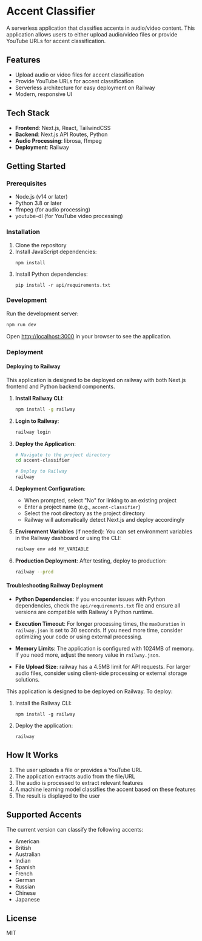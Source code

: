 # Accent Classifier

A serverless application that classifies accents in audio/video content. This application allows users to either upload audio/video files or provide YouTube URLs for accent classification.

## Features

- Upload audio or video files for accent classification
- Provide YouTube URLs for accent classification
- Serverless architecture for easy deployment on Railway
- Modern, responsive UI

## Tech Stack

- **Frontend**: Next.js, React, TailwindCSS
- **Backend**: Next.js API Routes, Python
- **Audio Processing**: librosa, ffmpeg
- **Deployment**: Railway

## Getting Started

### Prerequisites

- Node.js (v14 or later)
- Python 3.8 or later
- ffmpeg (for audio processing)
- youtube-dl (for YouTube video processing)

### Installation

1. Clone the repository
2. Install JavaScript dependencies:
   ```
   npm install
   ```
3. Install Python dependencies:
   ```
   pip install -r api/requirements.txt
   ```

### Development

Run the development server:

```bash
npm run dev
```

Open [http://localhost:3000](http://localhost:3000) in your browser to see the application.

### Deployment

#### Deploying to Railway

This application is designed to be deployed on railway with both Next.js frontend and Python backend components.

1. **Install Railway CLI**:
   ```bash
   npm install -g railway
   ```

2. **Login to Railway**:
   ```bash
   railway login
   ```

3. **Deploy the Application**:
   ```bash
   # Navigate to the project directory
   cd accent-classifier
   
   # Deploy to Railway
   railway
   ```

4. **Deployment Configuration**:
   - When prompted, select "No" for linking to an existing project
   - Enter a project name (e.g., `accent-classifier`)
   - Select the root directory as the project directory
   - Railway will automatically detect Next.js and deploy accordingly

5. **Environment Variables** (if needed):
   You can set environment variables in the Railway dashboard or using the CLI:
   ```bash
   railway env add MY_VARIABLE
   ```

6. **Production Deployment**:
   After testing, deploy to production:
   ```bash
   railway --prod
   ```

#### Troubleshooting Railway Deployment

- **Python Dependencies**: If you encounter issues with Python dependencies, check the `api/requirements.txt` file and ensure all versions are compatible with Railway's Python runtime.

- **Execution Timeout**: For longer processing times, the `maxDuration` in `railway.json` is set to 30 seconds. If you need more time, consider optimizing your code or using external processing.

- **Memory Limits**: The application is configured with 1024MB of memory. If you need more, adjust the `memory` value in `railway.json`.

- **File Upload Size**: railway has a 4.5MB limit for API requests. For larger audio files, consider using client-side processing or external storage solutions.

This application is designed to be deployed on Railway. To deploy:

1. Install the Railway CLI:
   ```
   npm install -g railway
   ```

2. Deploy the application:
   ```
   railway
   ```

## How It Works

1. The user uploads a file or provides a YouTube URL
2. The application extracts audio from the file/URL
3. The audio is processed to extract relevant features
4. A machine learning model classifies the accent based on these features
5. The result is displayed to the user

## Supported Accents

The current version can classify the following accents:
- American
- British
- Australian
- Indian
- Spanish
- French
- German
- Russian
- Chinese
- Japanese


## License

MIT
